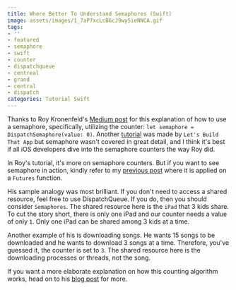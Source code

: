 ```yaml
---
title: Where Better To Understand Semaphores (Swift)
image: assets/images/1_7aP7xcLcB6cJ9wySieNNCA.gif
tags:
- ''
- featured
- semaphore
- swift
- counter
- dispatchqueue
- centreal
- grand
- central
- dispatch
categories: Tutorial Swift
---
```


Thanks to Roy Kronenfeld's [Medium post][roy] for this explanation of how to use a semaphore, specifically, utilizing the counter: `let semaphore = DispatchSemaphore(value: 0)`. Another [tutorial][lbat] was made by `Let's Build That App` but semaphore wasn't covered in great detail, and I think it's best if all iOS developers dive into the semaphore counters the way Roy did.

In Roy's tutorial, it's more on semaphore counters. But if you want to see semaphore in action, kindly refer to my [previous post][previous] where it is applied on a `Futures` function.

His sample analogy was most brilliant. If you don't need to access a shared resource, feel free to use DispatchQueue. If you do, then you should consider `Semaphores`. The shared resource here is the `iPad` that 3 kids share. To cut the story short, there is only one iPad and our counter needs a value of only `1`.  Only one iPad can be shared among 3 kids at a time.

Another example of his is downloading songs. He wants 15 songs to be downloaded and he wants  to download 3 songs at a time. Therefore, you've guessed it, the counter is set to `3`. The shared resource here is the downloading processes or threads, not the song.

If you want a more elaborate explanation on how this counting algorithm works, head on to his [blog post][roy] for more.

[roy]: https://medium.com/@roykronenfeld/semaphores-in-swift-e296ea80f860
[previous]: /blog/where-to-learn-async-callback-and-futures/
[lbat]: https://www.youtube.com/watch?v=6rJN_ECd1XM
